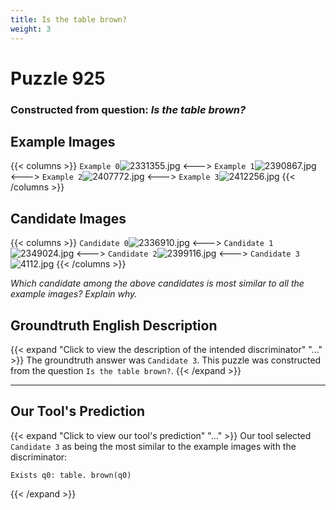 ```yaml
---
title: Is the table brown?
weight: 3
---
```


# Puzzle 925
### Constructed from question: _Is the table brown?_


## Example Images
{{< columns >}}
`Example 0`![2331355.jpg](/gqa_images/2331355.jpg)
<--->
`Example 1`![2390867.jpg](/gqa_images/2390867.jpg)
<--->
`Example 2`![2407772.jpg](/gqa_images/2407772.jpg)
<--->
`Example 3`![2412256.jpg](/gqa_images/2412256.jpg)
{{< /columns >}}

## Candidate Images
{{< columns >}}
`Candidate 0`![2336910.jpg](/gqa_images/2336910.jpg)
<--->
`Candidate 1`![2349024.jpg](/gqa_images/2349024.jpg)
<--->
`Candidate 2`![2399116.jpg](/gqa_images/2399116.jpg)
<--->
`Candidate 3`![4112.jpg](/gqa_images/4112.jpg)
{{< /columns >}}

*Which candidate among the above candidates is most similar to all the example images? Explain why.*

## Groundtruth English Description

{{< expand "Click to view the description of the intended discriminator" "..." >}}
The groundtruth answer was `Candidate 3`. This puzzle was constructed from the question `Is the table brown?`.
{{< /expand >}}

---

## Our Tool's Prediction

{{< expand "Click to view our tool's prediction" "..." >}}
Our tool selected `Candidate 3` as being the most similar to the example images with the discriminator:
```plaintext
Exists q0: table. brown(q0)
```
{{< /expand >}}
